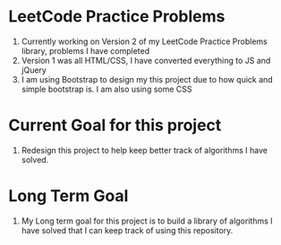 # LeetCode Practice Problems
  1. Currently working on Version 2 of my LeetCode Practice Problems library, problems I have completed
  2. Version 1 was all HTML/CSS, I have converted everything to JS and jQuery
  3. I am using Bootstrap to design my this project due to how quick and simple bootstrap is. I am also using some CSS

# Current Goal for this project
  1. Redesign this project to help keep better track of algorithms I have solved.
  
# Long Term Goal
  1. My Long term goal for this project is to build a library of algorithms I have solved that I can keep track of using this repository. 
  
